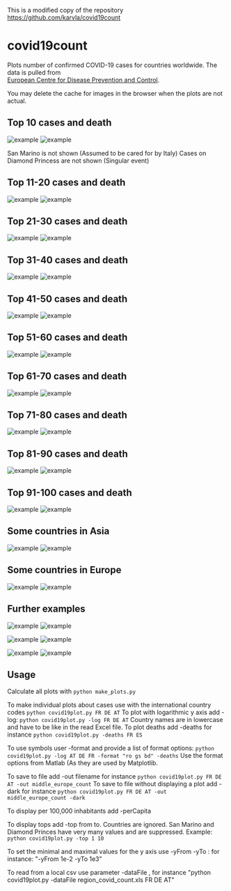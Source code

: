 This is a modified copy of the repository https://github.com/karvla/covid19count

# covid19count
Plots number of confirmed COVID-19 cases for countries worldwide. The data is pulled from 	
[European Centre for Disease Prevention and Control](https://www.ecdc.europa.eu/en/geographical-distribution-2019-ncov-cases).

You may delete the cache for images in the browser when the plots are not actual.

## Top 10 cases and death

![example](../../raw/master/Top_10_Countries_Cases.png)
![example](../../raw/master/top_10_deaths.png)

San Marino is not shown (Assumed to be cared for by Italy)
Cases on Diamond Princess are not shown (Singular event)

## Top 11-20 cases and death

![example](../../raw/master/top_20.png)
![example](../../raw/master/top_20_deaths.png)

## Top 21-30 cases and death

![example](../../raw/master/top_30.png)
![example](../../raw/master/top_30_deaths.png)

## Top 31-40 cases and death

![example](../../raw/master/top_40.png)
![example](../../raw/master/top_40_deaths.png)

## Top 41-50 cases and death

![example](../../raw/master/top_50.png)
![example](../../raw/master/top_50_deaths.png)

## Top 51-60 cases and death

![example](../../raw/master/top_60.png)
![example](../../raw/master/top_60_deaths.png)

## Top 61-70 cases and death

![example](../../raw/master/top_70.png)
![example](../../raw/master/top_70_deaths.png)

## Top 71-80 cases and death

![example](../../raw/master/top_80.png)
![example](../../raw/master/top_80_deaths.png)

## Top 81-90 cases and death

![example](../../raw/master/top_90.png)
![example](../../raw/master/top_90_deaths.png)

## Top 91-100 cases and death

![example](../../raw/master/top_100.png)
![example](../../raw/master/top_100_deaths.png)

## Some countries in Asia

![example](../../raw/master/Asia_Cases.png)
![example](../../raw/master/Asia_deaths.png)

## Some countries in Europe

![example](../../raw/master/WestEurope_Cases.png)
![example](../../raw/master/WestEurope_deaths.png)

## Further examples

![example](../../raw/master/special_1_count.png)
![example](../../raw/master/special_1_deaths.png)

![example](../../raw/master/middle_europe_count.png)
![example](../../raw/master/middle_europe_deaths.png)

![example](../../raw/master/north_europe_count.png)
![example](../../raw/master/north_europe_deaths.png)

## Usage
Calculate all plots with `python make_plots.py`

To make individual plots about cases use with the international country codes `python covid19plot.py FR DE AT`
To plot with logarithmic y axis add -log: `python covid19plot.py -log FR DE AT`
Country names are in lowercase and have to be like in the read Excel file.
To plot deaths add -deaths for instance `python covid19plot.py -deaths FR ES`

To use symbols user -format and provide a list of format options: `python covid19plot.py -log AT DE FR -format "ro gs bd" -deaths`
Use the format options from Matlab (As they are used by Matplotlib.

To save to file add -out filename for instance `python covid19plot.py FR DE AT -out middle_europe_count`
To save to file without displaying a plot add -dark for instance `python covid19plot.py FR DE AT -out middle_europe_count -dark`

To display per 100,000 inhabitants add -perCapita

To display tops add -top from to. Countries are ignored. San Marino and Diamond Princes have very many values and are suppressed. Example: `python covid19plot.py -top 1 10`

To set the minimal and maximal values for the y axis use -yFrom <low value> -yTo <high value>: for instance: "-yFrom 1e-2 -yTo 1e3"

To read from a local csv use parameter -dataFile <Name of Excel>, for instance "python covid19plot.py -dataFile region_covid_count.xls  FR DE AT"